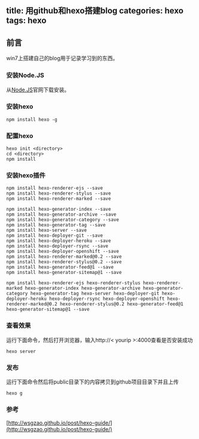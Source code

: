 title: 用github和hexo搭建blog
categories: hexo
tags: hexo
---

## 前言
win7上搭建自己的blog用于记录学习到的东西。

### 安装Node.JS
从[Node.JS](http://nodejs.org/)官网下载安装。

### 安装hexo
    npm install hexo -g

### 配置hexo
    hexo init <directory>
    cd <directory>
    npm install

### 安装hexo插件
    npm install hexo-renderer-ejs --save
    npm install hexo-renderer-stylus --save
    npm install hexo-renderer-marked --save

    npm install hexo-generator-index --save
    npm install hexo-generator-archive --save
    npm install hexo-generator-category --save
    npm install hexo-generator-tag --save
    npm install hexo-server --save
    npm install hexo-deployer-git --save
    npm install hexo-deployer-heroku --save
    npm install hexo-deployer-rsync --save
    npm install hexo-deployer-openshift --save
    npm install hexo-renderer-marked@0.2 --save
    npm install hexo-renderer-stylus@0.2 --save
    npm install hexo-generator-feed@1 --save
    npm install hexo-generator-sitemap@1 --save

	npm install hexo-renderer-ejs hexo-renderer-stylus hexo-renderer-marked hexo-generator-index hexo-generator-archive hexo-generator-category hexo-generator-tag hexo-server hexo-deployer-git hexo-deployer-heroku hexo-deployer-rsync hexo-deployer-openshift hexo-renderer-marked@0.2 hexo-renderer-stylus@0.2 hexo-generator-feed@1 hexo-generator-sitemap@1 --save


### 查看效果
运行下面命令，然后打开浏览器，输入http://< yourip >:4000查看是否安装成功

    hexo server

### 发布
运行下面命令然后将public目录下的内容拷贝到github项目目录下并且上传

    hexo g

### 参考
[http://wsgzao.github.io/post/hexo-guide/](http://wsgzao.github.io/post/hexo-guide/)
